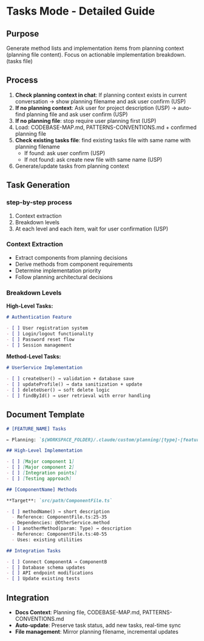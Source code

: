 # Tasks Mode - Detailed Guide

## Purpose

Generate method lists and implementation items from planning context (planning file content). Focus on actionable implementation breakdown. (tasks file)

## Process

1. **Check planning context in chat**: If planning context exists in current conversation → show planning filename and ask user confirm (USP)
2. **If no planning context**: Ask user for project description (USP) → auto-find planning file and ask user confirm (USP)
3. **If no planning file**: stop require user planning first (USP)
4. Load: CODEBASE-MAP.md, PATTERNS-CONVENTIONS.md + confirmed planning file
5. **Check existing tasks file**: find existing tasks file with same name with planning filename
   - If found: ask user confirm (USP)
   - If not found: ask create new file with same name (USP)
6. Generate/update tasks from planning context

## Task Generation

### step-by-step process

1. Context extraction
2. Breakdown levels
3. At each level and each item, wait for user confirmation (USP)

### Context Extraction

- Extract components from planning decisions
- Derive methods from component requirements
- Determine implementation priority
- Follow planning architectural decisions

### Breakdown Levels

**High-Level Tasks:**

```markdown
# Authentication Feature

- [ ] User registration system
- [ ] Login/logout functionality
- [ ] Password reset flow
- [ ] Session management
```

**Method-Level Tasks:**

```markdown
# UserService Implementation

- [ ] createUser() → validation + database save
- [ ] updateProfile() → data sanitization + update
- [ ] deleteUser() → soft delete logic
- [ ] findById() → user retrieval with error handling
```

## Document Template

```markdown
# [FEATURE_NAME] Tasks

← Planning: `${WORKSPACE_FOLDER}/.claude/custom/planning/[type]-[feature-name].md`

## High-Level Implementation

- [ ] [Major component 1]
- [ ] [Major component 2]
- [ ] [Integration points]
- [ ] [Testing approach]

## [ComponentName] Methods

**Target**: `src/path/ComponentFile.ts`

- [ ] methodName() → short description
  - Reference: ComponentFile.ts:25-35
  - Dependencies: @OtherService.method
- [ ] anotherMethod(param: Type) → description
  - Reference: ComponentFile.ts:40-55
  - Uses: existing utilities

## Integration Tasks

- [ ] Connect ComponentA → ComponentB
- [ ] Database schema updates
- [ ] API endpoint modifications
- [ ] Update existing tests
```

## Integration

- **Docs Context**: Planning file, CODEBASE-MAP.md, PATTERNS-CONVENTIONS.md
- **Auto-update**: Preserve task status, add new tasks, real-time sync
- **File management**: Mirror planning filename, incremental updates
